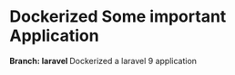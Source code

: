 # Dockerized Some important Application

<b> Branch: laravel </b> Dockerized a laravel 9 application
